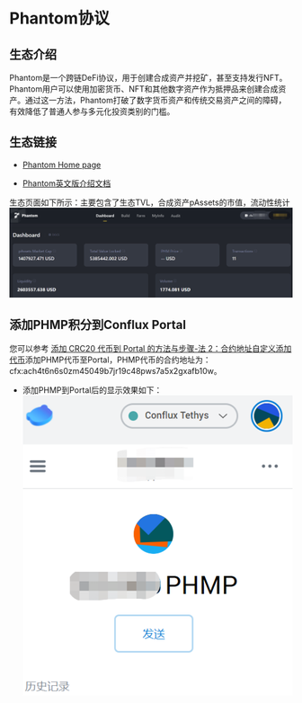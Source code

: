 # Phantom协议



## 生态介绍

Phantom是一个跨链DeFi协议，用于创建合成资产并挖矿，甚至支持发行NFT。Phantom用户可以使用加密货币、NFT和其他数字资产作为抵押品来创建合成资产。通过这一方法，Phantom打破了数字货币资产和传统交易资产之间的障碍，有效降低了普通人参与多元化投资类别的门槛。



## 生态链接

- [Phantom Home page](https://cfx.phm.finance/)

- [Phantom英文版介绍文档](https://docs.phm.finance/)

生态页面如下所示：主要包含了生态TVL，合成资产pAssets的市值，流动性统计
![home page](./figure/微信截图_20210815105446.png)

## 添加PHMP积分到Conflux Portal

您可以参考 [添加 CRC20 代币到 Portal 的方法与步骤-法 2：合约地址自定义添加代币](https://conflux-wiki.github.io/conflux-wiki/development/add-token-to-portal/#2)添加PHMP代币至Portal，PHMP代币的合约地址为：cfx:ach4t6n6s0zm45049b7jr19c48pws7a5x2gxafb10w。

- 添加PHMP到Portal后的显示效果如下：
![phm points](./figure/微信图片_20210815101619.png)
